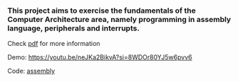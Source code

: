 ### This project aims to exercise the fundamentals of the Computer Architecture area, namely programming in assembly language, peripherals and interrupts.

Check [pdf](description.pdf) for more information

Demo: https://youtu.be/neJKa2BikvA?si=8WDOr80YJ5w6pvv6

Code: [assembly](grupo35/grupo35.asm)